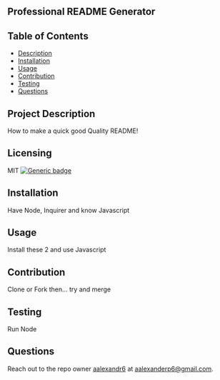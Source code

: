 ## Professional README Generator
 ## Table of Contents
   - [Description](#project-description)
   - [Installation](#installation)
   - [Usage](#usage)
   - [Contribution](#contribution)
   - [Testing](#testing)
   - [Questions](#questions)
  ## Project Description
  How to make a quick good Quality README!
  ## Licensing 
  MIT
  [![Generic badge](https://img.shields.io/badge/License-MIT-green.svg)](https://choosealicense.com/licenses/mit/.)
  ## Installation 
  Have Node, Inquirer and know Javascript
  ## Usage 
  Install these 2 and use Javascript
  ## Contribution
  Clone or Fork then... try and merge
  ## Testing
  Run Node
  ## Questions
  Reach out to the repo owner [aalexandr6](https://github.com/aalexandr6) at aalexanderp6@gmail.com.
    
